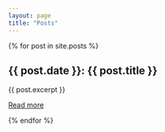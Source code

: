 ```yaml
---
layout: page
title: "Posts"
---
```

{% for post in site.posts %}
  <h2>{{ post.date }}: {{ post.title }}</h2>
  <p>{{ post.excerpt }}</p>
  <p><a href="{{ post.url }}">Read more</a></p>
{% endfor %}